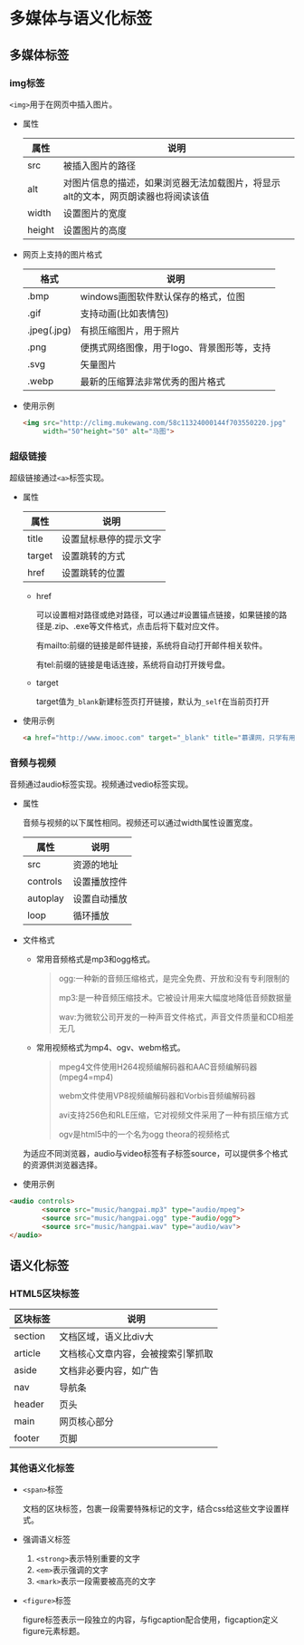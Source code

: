 # 多媒体与语义化标签

## 多媒体标签

### img标签

`<img>`用于在网页中插入图片。

* 属性

  | 属性   | 说明                                                         |
  | ------ | ------------------------------------------------------------ |
  | src    | 被插入图片的路径                                             |
  | alt    | 对图片信息的描述，如果浏览器无法加载图片，将显示alt的文本，网页朗读器也将阅读该值 |
  | width  | 设置图片的宽度                                               |
  | height | 设置图片的高度                                               |

* 网页上支持的图片格式

  | 格式        | 说明                                       |
  | ----------- | ------------------------------------------ |
  | .bmp        | windows画图软件默认保存的格式，位图        |
  | .gif        | 支持动画(比如表情包)                       |
  | .jpeg(.jpg) | 有损压缩图片，用于照片                     |
  | .png        | 便携式网络图像，用于logo、背景图形等，支持 |
  | .svg        | 矢量图片                                   |
  | .webp       | 最新的压缩算法非常优秀的图片格式           |

* 使用示例

  ```html
  <img src="http://climg.mukewang.com/58c11324000144f703550220.jpg" 
       width="50"height="50" alt="马图">
  ```

### 超级链接

超级链接通过`<a>`标签实现。

* 属性

  | 属性   | 说明                   |
  | ------ | ---------------------- |
  | title  | 设置鼠标悬停的提示文字 |
  | target | 设置跳转的方式         |
  | href   | 设置跳转的位置         |
  * href

    可以设置相对路径或绝对路径，可以通过#设置锚点链接，如果链接的路径是.zip、.exe等文件格式，点击后将下载对应文件。

    有mailto:前缀的链接是邮件链接，系统将自动打开邮件相关软件。

    有tel:前缀的链接是电话连接，系统将自动打开拨号盘。

  * target

    target值为`_blank`新建标签页打开链接，默认为`_self`在当前页打开

* 使用示例

  ```html
  <a href="http://www.imooc.com" target="_blank" title="慕课网，只学有用的">慕课网</a>
  ```

### 音频与视频

音频通过audio标签实现。视频通过vedio标签实现。

* 属性

    音频与视频的以下属性相同。视频还可以通过width属性设置宽度。

    | 属性     | 说明         |
    | -------- | ------------ |
    | src      | 资源的地址   |
    | controls | 设置播放控件 |
    | autoplay | 设置自动播放 |
    | loop     | 循环播放     |
    
* 文件格式

    * 常用音频格式是mp3和ogg格式。

      >  ogg:一种新的音频压缩格式，是完全免费、开放和没有专利限制的
      >
      >  mp3:是一种音频压缩技术。它被设计用来大幅度地降低音频数据量
      >
      >  wav:为微软公司开发的一种声音文件格式，声音文件质量和CD相差无几

    * 常用视频格式为mp4、ogv、webm格式。

      > mpeg4文件使用H264视频编解码器和AAC音频编解码器(mpeg4=mp4)
      >
      > webm文件使用VP8视频编解码器和Vorbis音频编解码器
      >
      > avi支持256色和RLE压缩，它对视频文件采用了一种有损压缩方式
      >
      > ogv是html5中的一个名为ogg theora的视频格式

    为适应不同浏览器，audio与video标签有子标签source，可以提供多个格式的资源供浏览器选择。

* 使用示例

```html
<audio controls>
        <source src="music/hangpai.mp3" type="audio/mpeg">
        <source src="music/hangpai.ogg" type-"audio/ogg">
        <source src="music/hangpai.wav" type="audio/wav">
</audio>
```



## 语义化标签

### HTML5区块标签

| 区块标签 | 说明                               |
| -------- | ---------------------------------- |
| section  | 文档区域，语义比div大              |
| article  | 文档核心文章内容，会被搜索引擎抓取 |
| aside    | 文档非必要内容，如广告             |
| nav      | 导航条                             |
| header   | 页头                               |
| main     | 网页核心部分                       |
| footer   | 页脚                               |

### 其他语义化标签

* `<span>`标签

  文档的区块标签，包裹一段需要特殊标记的文字，结合css给这些文字设置样式。

* 强调语义标签

  1. `<strong>`表示特别重要的文字
  2. `<em>`表示强调的文字
  3. `<mark>`表示一段需要被高亮的文字

* `<figure>`标签

  figure标签表示一段独立的内容，与figcaption配合使用，figcaption定义figure元素标题。